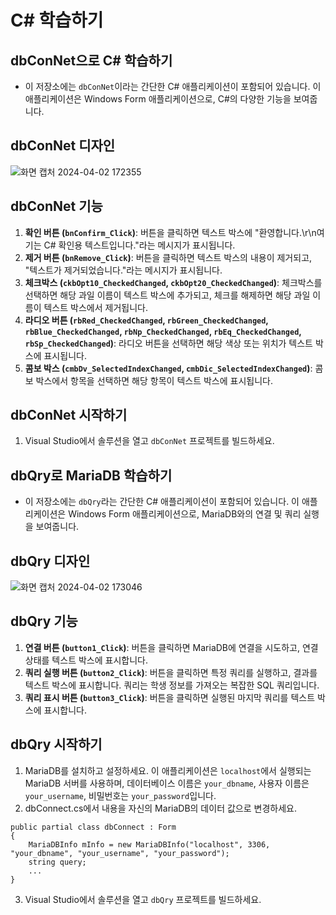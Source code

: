 # C# 학습하기

## dbConNet으로 C# 학습하기

* 이 저장소에는 `dbConNet`이라는 간단한 C# 애플리케이션이 포함되어 있습니다. 이 애플리케이션은 Windows Form 애플리케이션으로, C#의 다양한 기능을 보여줍니다.

## dbConNet 디자인

![화면 캡처 2024-04-02 172355](https://github.com/sika7492/inteledge/assets/154478957/05047311-d429-4d74-9742-dfdb47ed8474)

## dbConNet 기능

1. **확인 버튼 (`bnConfirm_Click`)**: 버튼을 클릭하면 텍스트 박스에 "환영합니다.\r\n여기는 C# 확인용 텍스트입니다."라는 메시지가 표시됩니다.
2. **제거 버튼 (`bnRemove_Click`)**: 버튼을 클릭하면 텍스트 박스의 내용이 제거되고, "텍스트가 제거되었습니다."라는 메시지가 표시됩니다.
3. **체크박스 (`ckbOpt10_CheckedChanged`, `ckbOpt20_CheckedChanged`)**: 체크박스를 선택하면 해당 과일 이름이 텍스트 박스에 추가되고, 체크를 해제하면 해당 과일 이름이 텍스트 박스에서 제거됩니다.
4. **라디오 버튼 (`rbRed_CheckedChanged`, `rbGreen_CheckedChanged`, `rbBlue_CheckedChanged`, `rbNp_CheckedChanged`, `rbEq_CheckedChanged`, `rbSp_CheckedChanged`)**: 라디오 버튼을 선택하면 해당 색상 또는 위치가 텍스트 박스에 표시됩니다.
5. **콤보 박스 (`cmbDv_SelectedIndexChanged`, `cmbDic_SelectedIndexChanged`)**: 콤보 박스에서 항목을 선택하면 해당 항목이 텍스트 박스에 표시됩니다.

## dbConNet 시작하기

1. Visual Studio에서 솔루션을 열고 `dbConNet` 프로젝트를 빌드하세요.
   
## dbQry로 MariaDB 학습하기

* 이 저장소에는 `dbQry`라는 간단한 C# 애플리케이션이 포함되어 있습니다. 이 애플리케이션은 Windows Form 애플리케이션으로, MariaDB와의 연결 및 쿼리 실행을 보여줍니다.

## dbQry 디자인

![화면 캡처 2024-04-02 173046](https://github.com/sika7492/inteledge/assets/154478957/6a844bcd-4667-4394-977f-81be7cbc6b95)


## dbQry 기능

1. **연결 버튼 (`button1_Click`)**: 버튼을 클릭하면 MariaDB에 연결을 시도하고, 연결 상태를 텍스트 박스에 표시합니다.
2. **쿼리 실행 버튼 (`button2_Click`)**: 버튼을 클릭하면 특정 쿼리를 실행하고, 결과를 텍스트 박스에 표시합니다. 쿼리는 학생 정보를 가져오는 복잡한 SQL 쿼리입니다.
3. **쿼리 표시 버튼 (`button3_Click`)**: 버튼을 클릭하면 실행된 마지막 쿼리를 텍스트 박스에 표시합니다.

## dbQry 시작하기

1. MariaDB를 설치하고 설정하세요. 이 애플리케이션은 `localhost`에서 실행되는 MariaDB 서버를 사용하며, 데이터베이스 이름은 `your_dbname`, 사용자 이름은 `your_username`, 비밀번호는 `your_password`입니다.
2. dbConnect.cs에서 내용을 자신의 MariaDB의 데이터 값으로 변경하세요.
```
public partial class dbConnect : Form
{
    MariaDBInfo mInfo = new MariaDBInfo("localhost", 3306, "your_dbname", "your_username", "your_password");
    string query;
    ...
}
```
3. Visual Studio에서 솔루션을 열고 `dbQry` 프로젝트를 빌드하세요.

